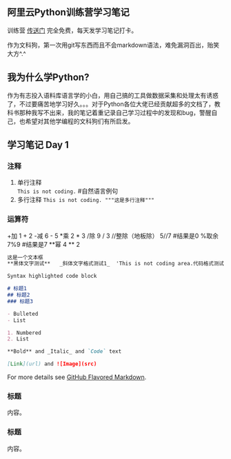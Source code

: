 ## 阿里云Python训练营学习笔记

训练营 [传送门](https://tianchi.aliyun.com/s/77b6f6a4bb79399b5fa536e511f8fcf5) 完全免费，每天发学习笔记打卡。

作为文科狗，第一次用git写东西而且不会markdown语法，难免漏洞百出，贻笑大方^.^

## 我为什么学Python?
作为有志投入语料库语言学的小白，用自己搞的工具做数据采集和处理太有诱惑了，不过要痛苦地学习好久。。。对于Python各位大佬已经贡献超多的文档了，教科书那种我写不出来，我的笔记着重记录自己学习过程中的发现和bug，警醒自己，也希望对其他学编程的文科狗们有所启发。

## 学习笔记 Day 1

### 注释

1. 单行注释  
`This is not coding.` #自然语言例句
2. 多行注释
`This is not coding.
"""这是多行注释"""`

### 运算符
+加  1 + 2
-减  6 - 5
*乘  2 * 3
/除  9 / 3
//整除（地板除） 5//7  #结果是0
%取余  7%9  #结果是7
**幂  4 ** 2

```markdown
这是一个文本框
**黑体文字测试**   _斜体文字格式测试1_  'This is not coding area.代码格式测试'
```



```markdown
Syntax highlighted code block

# 标题1
## 标题2
### 标题3

- Bulleted
- List

1. Numbered
2. List

**Bold** and _Italic_ and `Code` text

[Link](url) and ![Image](src)
```

For more details see [GitHub Flavored Markdown](https://guides.github.com/features/mastering-markdown/).

### 标题

内容。

### 标题

内容。
